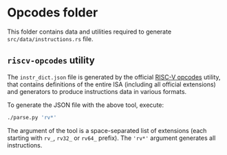 # Opcodes folder

This folder contains data and utilities required to generate
`src/data/instructions.rs` file.

## `riscv-opcodes` utility

The `instr_dict.json` file is generated by the official
[RISC-V opcodes](https://github.com/riscv/riscv-opcodes) utility,
that contains definitions of the entire ISA (including all official
extensions) and generators to produce instructions data in various formats.

To generate the JSON file with the above tool, execute:

```bash
./parse.py 'rv*'
```

The argument of the tool is a space-separated list of extensions
(each starting with `rv_`, `rv32_` or `rv64_` prefix).
The `'rv*'` argument generates all instructions.



